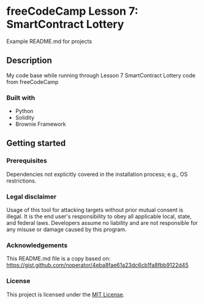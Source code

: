 # freeCodeCamp Lesson 7: SmartContract Lottery

Example README.md for projects

## Description

My code base while running through Lesson 7 SmartContract Lottery code from freeCodeCamp

### Built with

- Python
- Solidity
- Brownie Framework

## Getting started

### Prerequisites

Dependencies not explicitly covered in the installation process; e.g., OS restrictions.

### Legal disclaimer

Usage of this tool for attacking targets without prior mutual consent is illegal. It is the end user's responsibility to obey all applicable local, state, and federal laws. Developers assume no liability and are not responsible for any misuse or damage caused by this program.

### Acknowledgements

This README.md file is a copy based on: https://gist.github.com/noperator/4eba8fae61a23dc6cb1fa8fbb9122d45

### License

This project is licensed under the [MIT License](LICENSE.md).